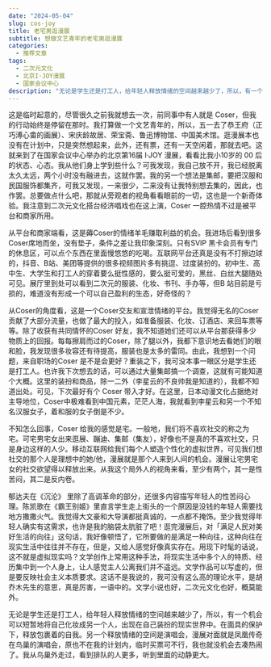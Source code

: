 ```yaml
---
date: "2024-05-04"
slug: cos-joy
title: 老宅男逛漫展
subtitle: 想做文艺青年的老宅男逛漫展
categories:
  - 推荐文章
tags:
  - 二次元文化
  - 北京I·JOY漫展
  - 国家会议中心
description: "无论是学生还是打工人，给年轻人释放情绪的空间越来越少了，所以，有一个机会可以短暂地将自己化妆成另一个人，出现在自己装扮的现实世界中。在面具的保护下，释放了内心的自我。另一个释放情绪的空间是演唱会，漫展对面就是凤凰传奇在鸟巢的演唱会，原也不在我的计划内，临时买票可不行，我也就没机会去凑热闹了。我从鸟巢外走过，看到排队的人更多，里面的动静更大。"
---
```


<!--
文章分三个主题，分别是日志、商业、文化，日志讲述我自己今天的经历（陈述），商业讲述漫展及其背后的各方利益团体（陈述），文化讲述漫展二次元文化和文学作品的相通之处（杂文、上升层次）
-->

这是临时起意的，尽管很久之前我就想去一次，前同事中有人就是 Coser，但我的行动始终是停留在那时。我打算做一个文艺青年的，所以，五一去了恭王府（正巧溥心畬的画展）、宋庆龄故居、荣宝斋、鲁迅博物馆、中国美术馆。逛漫展本也没有在计划中，只是突然想起来，此外，还有票，还有一天空闲着，那就去吧。这就来到了在国家会议中心举办的北京第16届 I·JOY 漫展，看看比我小10岁的 00 后的状态、心态。我从他们身上学到些什么？可我发现，我自己放不开，我已经脱离太久太远，两个小时没有融进去，这就作罢。我的另一个想法是集邮，要把汉服和民国服饰都集齐，可我又发现，一来很少，二来没有让我特别想去集的，因此，也作罢。总要做点什么吧，那就从旁观者的视角看看眼前的一切，这也是一个新奇体验。我注意到二次元文化搭台经济唱戏也在这上演，Coser 一腔热情不过是被平台和商家所用。

从平台和商家端看，这是薅Coser的情绪羊毛赚取利益的机会。我进场后看到很多Coser席地而坐，没有垫子，条件之差让我印象深刻。只有SVIP 黑卡会员有专门的休息区，可以点个东西在里面慢悠悠的吃喝。互联网平台还真是没有不打擦边球的，抖音、B站、美团等提供的很多视频图片多有挑逗、过度装扮的。初中生、高中生、大学生和打工人的穿着要么挺性感的，要么挺可爱的，黑丝、白丝大腿随处可见。展厅里到处可以看到二次元的服装、化妆、书刊、手办等，但B 站目前是亏损的，难道没有形成一个可以自己盈利的生态，好奇怪的？

从Coser的角度看，这是一个Coser交友和宣泄情绪的平台。我觉得无名的Coser 贡献了大部分流量，也做了最大的投入，如准备服装、化妆、订酒店、来回车票等等。除了收获有共同情怀的Coser 好友，我不知道她们还可以从平台那获得多少物质上的回报。每每擦肩而过的Coser，除了腿以外，我都下意识地去看她们的眼和脸，我发现很多妆容还有待提高，服装也是太多的雷同。由此，我想到一个问题，来自职场的Coser 是不是会更好？重装之下，我可没本事一眼区分是学生还是打工人。也许我下次想去的话，可以通过大量集邮搞一个调查，这就有可能知道个大概。这里的装扮和商品，除一二外（李星云的不良帅我是知道的），我都不知道出处。可见，下次最好有个 Coser 带入才好。在这里，日本动漫文化占据绝对主导地位，Coser中极难看到中国元素，茫茫人海，我就看到李星云和另一个不知名汉服女子，着和服的女子倒是不少。


不知怎么回事，Coser 给我的感觉是宅。一般地，我们将不喜欢社交的称之为宅。可宅男宅女出来逛展、蹦迪、集邮（集友），好像也不是真的不喜欢社交，只是身边这样的人少。移动互联网给我们每个人塑造个性化的虚拟世界，可见我们想社交的那个人是理想中的她/他，漫展就是那个人来到人间的机会。漫展让宅男宅女的社交欲望得以释放出来。从我这个局外人的视角来看，至少有两个，其一是性苦闷，其二是反内卷。

郁达夫在《沉沦》 里除了高调革命的部分，还很多内容描写年轻人的性苦闷心理。陈凯歌在《霸王别姬》里直言学生走上街头的一个原因是没钱的年轻人需要找地方撒撒火气。我觉得大文豪和大导演都挺真诚的，一点都不掩饰。至少我觉得年轻人确实有这需求，也许是我的脑袋太肮脏了吧！逛完漫展后，对「满足人民对美好生活的向往」这句话，我好像顿悟了，它所要做的是满足一种向往，这种向往在现实生活中往往并不存在，但是，又给人感觉好像真实存在。用现下时髦的话说，这不就是虚拟现实吗？文学创作上常用这种手法，将现实生活中多个人的特质、经历集中到一个人身上，让人感觉主人公离我们并不遥远。文学作品可以写虚的，但是要反映社会主义本质要求。这话不是我说的，我可没有这么高的理论水平，是胡乔木先生的意思，真是厉害，一语中的。文学小说也好，二次元文化也好，概莫能外。

无论是学生还是打工人，给年轻人释放情绪的空间越来越少了，所以，有一个机会可以短暂地将自己化妆成另一个人，出现在自己装扮的现实世界中。在面具的保护下，释放包裹着的自我。另一个释放情绪的空间是演唱会，漫展对面就是凤凰传奇在鸟巢的演唱会，原也不在我的计划内，临时买票可不行，我也就没机会去凑热闹了。我从鸟巢外走过，看到排队的人更多，听到里面的动静更大。

